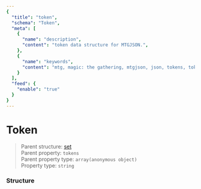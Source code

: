 ```yaml
---
{
  "title": "token",
  "schema": "Token",
  "meta": [
    {
      "name": "description",
      "content": "token data structure for MTGJSON.",
    },
    {
      "name": "keywords",
      "content": "mtg, magic: the gathering, mtgjson, json, tokens, token",
    }
  ],
  "feed": {
    "enable": "true"
  }
}
---
```


# Token

> Parent structure: [set](../set)  
> Parent property: `tokens`  
> Parent property type: `array(anonymous object)`  
> Property type: `string`  

### Structure

<GenerateTable/>